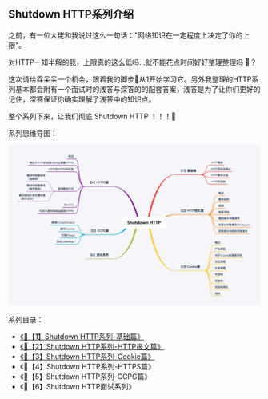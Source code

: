 ## Shutdown HTTP系列介绍

之前，有一位大佬和我说过这么一句话："网络知识在一定程度上决定了你的上限"。

对HTTP一知半解的我，上限真的这么低吗...就不能花点时间好好整理整理吗 🤔️？

这次请给霖呆呆一个机会，跟着我的脚步👣从1开始学习它。另外我整理的HTTP系列基本都会附有一个面试时的浅答与深答的的配套答案，浅答是为了让你们更好的记住，深答保证你确实理解了浅答中的知识点。

整个系列下来，让我们彻底 Shutdown HTTP ！！！💪

系列思维导图：

![](./resource/ShutdownHTTP.png)

系列目录：

- [《🐲【1】Shutdown HTTP系列-基础篇》](./ShutdownHTTP系列-基础篇(1).md)
- [《🐲【2】Shutdown HTTP系列-HTTP报文篇》](./ShutdownHTTP系列-HTTP报文篇(2).md)
- [《🐲【3】Shutdown HTTP系列-Cookie篇》](./ShutdownHTTP系列-Cookie篇(3).md)
- 《🐲【4】Shutdown HTTP系列-HTTPS篇》
- 《🐲【5】Shutdown HTTP系列-CCPG篇》
- 《🐲【6】Shutdown HTTP面试系列》

